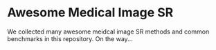 # Awesome Medical Image SR
We collected many awesome meidcal image SR methods and common benchmarks in this repository. 
On the way...
